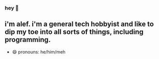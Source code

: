 ### hey 👋
## i'm alef. i'm a general tech hobbyist and like to dip my toe into all sorts of things, including programming.

- 😄 pronouns: he/him/meh

<!--
- 🔭 I’m currently working on ...
- 🌱 I’m currently learning ...
- 👯 I’m looking to collaborate on ...
- 🤔 I’m looking for help with ...
- 💬 Ask me about ...
- 📫 How to reach me: ...
- 😄 Pronouns: ...
- ⚡ Fun fact: ...
-->
